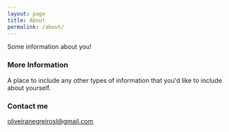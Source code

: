 ```yaml
---
layout: page
title: About
permalink: /about/
---
```


Some information about you!

### More Information

A place to include any other types of information that you'd like to include about yourself.

### Contact me

[oliveiranegreirosl@gmail.com](mailto:oliveiranegreirosl@gmail.com)
